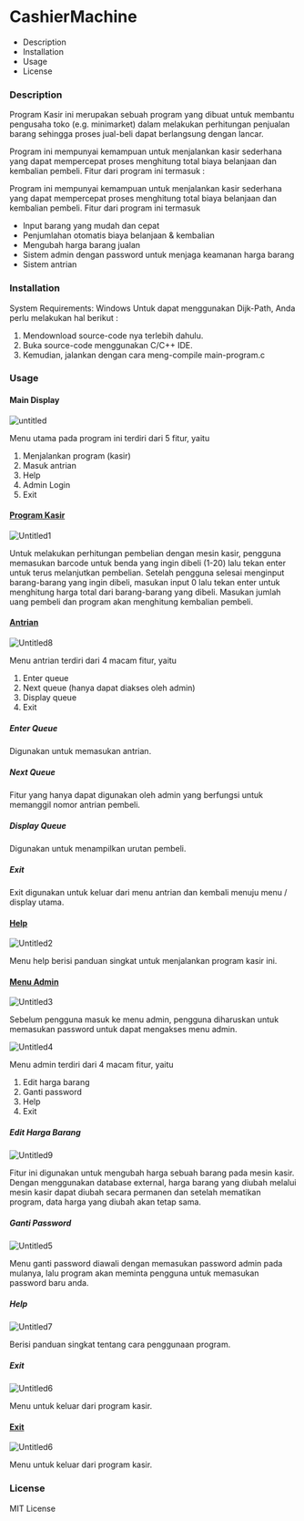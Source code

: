 # CashierMachine
- Description
- Installation
- Usage
- License



### Description

Program Kasir ini merupakan sebuah program yang dibuat untuk membantu pengusaha toko (e.g. minimarket) dalam melakukan perhitungan penjualan barang sehingga proses jual-beli dapat berlangsung dengan lancar. 

Program ini mempunyai kemampuan untuk menjalankan kasir sederhana yang dapat mempercepat proses menghitung total biaya belanjaan dan kembalian pembeli. Fitur dari program ini termasuk :

Program ini mempunyai kemampuan untuk menjalankan kasir sederhana yang dapat mempercepat proses menghitung total biaya belanjaan dan kembalian pembeli. Fitur dari program ini termasuk

- Input barang yang mudah dan cepat  
- Penjumlahan otomatis biaya belanjaan & kembalian
- Mengubah harga barang jualan 
- Sistem admin dengan password untuk menjaga keamanan harga barang
- Sistem antrian



### Installation

System Requirements: Windows 
Untuk dapat menggunakan Dijk-Path, Anda perlu melakukan hal berikut :

1. Mendownload source-code nya terlebih dahulu.
2. Buka source-code menggunakan C/C++ IDE.
3. Kemudian, jalankan dengan cara meng-compile main-program.c



### Usage

#### Main Display

![untitled](https://user-images.githubusercontent.com/39557439/50573073-60996d00-0dff-11e9-9d58-095b4c6bd4ec.png)

Menu utama pada program ini terdiri dari 5 fitur, yaitu 

1. Menjalankan program (kasir)
2. Masuk antrian
3. Help
4. Admin Login
5. Exit

#### <u>Program Kasir</u>

![Untitled1](C:\Users\Michael\Pictures\proyek\Untitled1.png)

Untuk melakukan perhitungan pembelian dengan mesin kasir, pengguna memasukan barcode untuk benda yang ingin dibeli (1-20) lalu tekan enter untuk terus melanjutkan pembelian. Setelah pengguna selesai menginput barang-barang yang ingin dibeli, masukan input 0 lalu tekan enter untuk menghitung harga total dari barang-barang yang dibeli. Masukan jumlah uang pembeli dan program akan menghitung kembalian pembeli.



#### <u>Antrian</u>

![Untitled8](C:\Users\Michael\Pictures\proyek\Untitled8.png)

Menu antrian terdiri dari 4 macam fitur, yaitu 

1. Enter queue
2. Next queue (hanya dapat diakses oleh admin)
3. Display queue
4. Exit



##### Enter Queue

Digunakan untuk memasukan antrian.



##### Next Queue

Fitur yang hanya dapat digunakan oleh admin yang berfungsi untuk memanggil nomor antrian pembeli.



##### Display Queue

Digunakan untuk menampilkan urutan pembeli.



##### Exit

Exit digunakan untuk keluar dari menu antrian dan kembali menuju menu / display utama.



#### <u>Help</u>

![Untitled2](C:\Users\Michael\Pictures\proyek\Untitled2.png)

Menu help berisi panduan singkat untuk menjalankan program kasir ini.



#### <u>Menu Admin</u>

![Untitled3](C:\Users\Michael\Pictures\proyek\Untitled3.png)

Sebelum pengguna masuk ke menu admin, pengguna diharuskan untuk memasukan password untuk dapat mengakses menu admin.



![Untitled4](C:\Users\Michael\Pictures\proyek\Untitled4.png)

Menu admin terdiri dari 4 macam fitur, yaitu 

1. Edit harga barang
2. Ganti password
3. Help
4. Exit



##### Edit Harga Barang

![Untitled9](C:\Users\Michael\Pictures\proyek\Untitled9.png)

Fitur ini digunakan untuk mengubah harga sebuah barang pada mesin kasir. Dengan menggunakan database external, harga barang yang diubah melalui mesin kasir dapat diubah secara permanen dan setelah mematikan program, data harga yang diubah akan tetap sama.



##### Ganti Password

![Untitled5](C:\Users\Michael\Pictures\proyek\Untitled5.png)

Menu ganti password diawali dengan memasukan password admin pada mulanya, lalu program akan meminta pengguna untuk memasukan password baru anda.



##### Help

![Untitled7](C:\Users\Michael\Pictures\proyek\Untitled7.png)

Berisi panduan singkat tentang cara penggunaan program.



##### Exit

![Untitled6](C:\Users\Michael\Pictures\proyek\Untitled6.png)

Menu untuk keluar dari program kasir.



#### <u>Exit</u>

![Untitled6](C:\Users\Michael\Pictures\proyek\Untitled6.png)

Menu untuk keluar dari program kasir.



### License

MIT License
